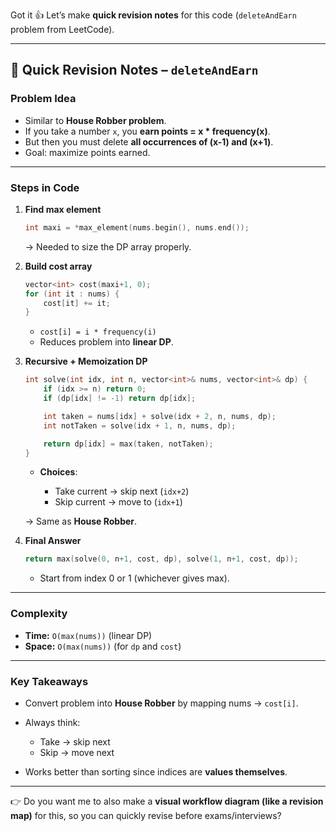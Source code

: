 Got it 👍 Let’s make **quick revision notes** for this code (`deleteAndEarn` problem from LeetCode).

---

## 🔑 Quick Revision Notes – `deleteAndEarn`

### Problem Idea

* Similar to **House Robber problem**.
* If you take a number `x`, you **earn points = x \* frequency(x)**.
* But then you must delete **all occurrences of (x-1) and (x+1)**.
* Goal: maximize points earned.

---

### Steps in Code

1. **Find max element**

   ```cpp
   int maxi = *max_element(nums.begin(), nums.end());
   ```

   → Needed to size the DP array properly.

2. **Build cost array**

   ```cpp
   vector<int> cost(maxi+1, 0);
   for (int it : nums) {
       cost[it] += it;
   }
   ```

   * `cost[i] = i * frequency(i)`
   * Reduces problem into **linear DP**.

3. **Recursive + Memoization DP**

   ```cpp
   int solve(int idx, int n, vector<int>& nums, vector<int>& dp) {
       if (idx >= n) return 0;
       if (dp[idx] != -1) return dp[idx];

       int taken = nums[idx] + solve(idx + 2, n, nums, dp);
       int notTaken = solve(idx + 1, n, nums, dp);

       return dp[idx] = max(taken, notTaken);
   }
   ```

   * **Choices**:

     * Take current → skip next (`idx+2`)
     * Skip current → move to (`idx+1`)

   → Same as **House Robber**.

4. **Final Answer**

   ```cpp
   return max(solve(0, n+1, cost, dp), solve(1, n+1, cost, dp));
   ```

   * Start from index 0 or 1 (whichever gives max).

---

### Complexity

* **Time:** `O(max(nums))` (linear DP)
* **Space:** `O(max(nums))` (for `dp` and `cost`)

---

### Key Takeaways

* Convert problem into **House Robber** by mapping nums → `cost[i]`.
* Always think:

  * Take → skip next
  * Skip → move next
* Works better than sorting since indices are **values themselves**.

---

👉 Do you want me to also make a **visual workflow diagram (like a revision map)** for this, so you can quickly revise before exams/interviews?
